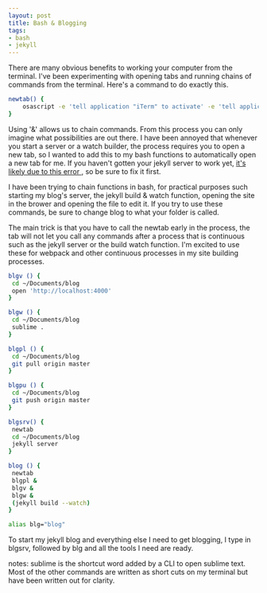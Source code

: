 ```yaml
---
layout: post
title: Bash & Blogging
tags:
- bash
- jekyll
---
```


There are many obvious benefits to working your computer from the terminal. I've been experimenting with opening tabs and running chains of commands from the terminal. Here's a command to do exactly this.

```bash
newtab() {
    osascript -e 'tell application "iTerm" to activate' -e 'tell application "System Events" to tell process "iTerm2" to keystroke "t" using command down'
}
```
Using '&' allows us to chain commands. From this process you can only imagine what possibilities are out there. I have been annoyed that whenever you start a server or a watch builder, the process requires you to open a new tab, so I wanted to add this to my bash functions to automatically open a new tab for me. If you haven't gotten your jekyll server to work yet, <a href="https://github.com/holman/left/issues/34"> it's likely due to this error </a>, so be sure to fix it first.


I have been trying to chain functions in bash, for practical purposes such starting my blog's server, the jekyll build & watch function, opening the site in the brower and opening the file to edit it. If you try to use these commands, be sure to change blog to what your folder is called.

The main trick is that you have to call the newtab early in the process, the tab will not let you call any commands after a process that is continuous such as the jekyll server or the build watch function. I'm excited to use these for webpack and other continuous processes in my site building processes.

 ```bash
blgv () {
  cd ~/Documents/blog
  open 'http://localhost:4000'
}

blgw () {
  cd ~/Documents/blog
  sublime .
}

blgpl () {
  cd ~/Documents/blog
  git pull origin master
}

blgpu () {
  cd ~/Documents/blog
  git push origin master
}

blgsrv() {
  newtab
  cd ~/Documents/blog
  jekyll server
}

blog () {
  newtab
  blgpl &
  blgv &
  blgw &
  (jekyll build --watch)
}

alias blg="blog"
```
To start my jekyll blog and everything else I need to get blogging, I type in blgsrv, followed by blg and all the tools I need are ready.

notes: sublime is the shortcut word added by a CLI to open sublime text. Most of the other commands are written as short cuts on my terminal but have been written out for clarity.